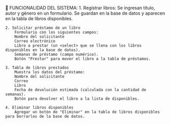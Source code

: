 📌 FUNCIONALIDAD DEL SISTEMA:
    1. Registrar libros:
        Se ingresan título, autor y género en un formulario.
        Se guardan en la base de datos y aparecen en la tabla de libros disponibles.

    2. Solicitar préstamo de un libro
        Formulario con los siguientes campos:
        Nombre del solicitante
        Correo electrónico
        Libro a prestar (un <select> que se llena con los libros disponibles en la base de datos).
        Semanas de préstamo (campo numérico).
        Botón "Prestar" para mover el libro a la tabla de préstamos.

    3. Tabla de libros prestados
        Muestra los datos del préstamo:
        Nombre del solicitante
        Correo
        Libro
        Fecha de devolución estimada (calculada con la cantidad de semanas).
        Botón para devolver el libro a la lista de disponibles.

    4. Eliminar libros disponibles
        Agregar un botón de "Eliminar" en la tabla de libros disponibles para borrarlos de la base de datos.